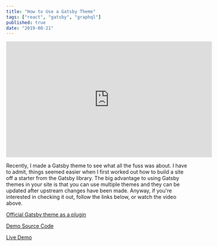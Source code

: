 ```yaml
---
title: "How to Use a Gatsby Theme"
tags: ["react", "gatsby", "graphql"]
published: true
date: "2019-08-21"
---
```


<iframe width="560" height="315" src="https://www.youtube.com/embed/wlu8q6Q3Hro" frameborder="0" allow="accelerometer; autoplay; encrypted-media; gyroscope; picture-in-picture" allowfullscreen></iframe>

<br>

Recently, I made a Gatsby theme to see what all the fuss was about. I have to admit, things seemed easier when I first worked out how to build a site off a starter from the Gatsby library. The big advantage to using Gatsby themes in your site is that you can use multiple themes and they can be updated after upstream changes have been made. Anyway, if you're interested in checking it out, follow the links below, or watch the video above.

[Official Gatsby theme as a plugin](https://www.gatsbyjs.org/packages/@willjw3/gatsby-theme-techblog/?=willjw)

[Demo Source Code](https://github.com/willjw3/gatsby-theme-techblog)

[Live Demo](https://gatsby-theme-techblog.netlify.com/)
